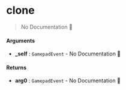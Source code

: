 # clone

> No Documentation 🚧

#### Arguments

- **\_self** : `GamepadEvent` \- No Documentation 🚧

#### Returns

- **arg0** : `GamepadEvent` \- No Documentation 🚧